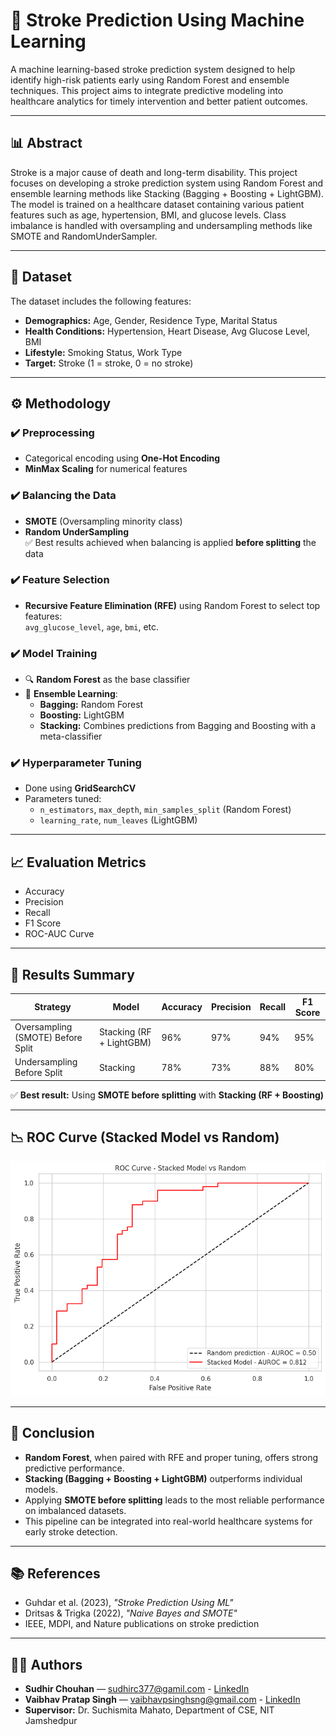# 🧠 Stroke Prediction Using Machine Learning

A machine learning-based stroke prediction system designed to help identify high-risk patients early using Random Forest and ensemble techniques. This project aims to integrate predictive modeling into healthcare analytics for timely intervention and better patient outcomes.

---

## 📊 Abstract

Stroke is a major cause of death and long-term disability. This project focuses on developing a stroke prediction system using Random Forest and ensemble learning methods like Stacking (Bagging + Boosting + LightGBM). The model is trained on a healthcare dataset containing various patient features such as age, hypertension, BMI, and glucose levels. Class imbalance is handled with oversampling and undersampling methods like SMOTE and RandomUnderSampler.

---

## 📁 Dataset

The dataset includes the following features:

- **Demographics:** Age, Gender, Residence Type, Marital Status  
- **Health Conditions:** Hypertension, Heart Disease, Avg Glucose Level, BMI  
- **Lifestyle:** Smoking Status, Work Type  
- **Target:** Stroke (1 = stroke, 0 = no stroke)

---

## ⚙️ Methodology

### ✔️ Preprocessing

- Categorical encoding using **One-Hot Encoding**  
- **MinMax Scaling** for numerical features

### ✔️ Balancing the Data

- **SMOTE** (Oversampling minority class)  
- **Random UnderSampling**  
✅ Best results achieved when balancing is applied **before splitting** the data

### ✔️ Feature Selection

- **Recursive Feature Elimination (RFE)** using Random Forest to select top features:  
  `avg_glucose_level`, `age`, `bmi`, etc.

### ✔️ Model Training

- 🔍 **Random Forest** as the base classifier  
- 🔄 **Ensemble Learning**:  
  - **Bagging:** Random Forest  
  - **Boosting:** LightGBM  
  - **Stacking:** Combines predictions from Bagging and Boosting with a meta-classifier

### ✔️ Hyperparameter Tuning

- Done using **GridSearchCV**  
- Parameters tuned:  
  - `n_estimators`, `max_depth`, `min_samples_split` (Random Forest)  
  - `learning_rate`, `num_leaves` (LightGBM)

---

## 📈 Evaluation Metrics

- Accuracy  
- Precision  
- Recall  
- F1 Score  
- ROC-AUC Curve

---

## 🧪 Results Summary

| Strategy                        | Model                       | Accuracy | Precision | Recall | F1 Score |
|--------------------------------|-----------------------------|----------|-----------|--------|----------|
| Oversampling (SMOTE) Before Split | Stacking (RF + LightGBM)    | 96%      | 97%       | 94%    | 95%      |
| Undersampling Before Split     | Stacking                    | 78%      | 73%       | 88%    | 80%      |

✅ **Best result:** Using **SMOTE before splitting** with **Stacking (RF + Boosting)**

---

## 📉 ROC Curve (Stacked Model vs Random)

![ROC Curve](roc_curve.png)

---

## 🧠 Conclusion

- **Random Forest**, when paired with RFE and proper tuning, offers strong predictive performance.  
- **Stacking (Bagging + Boosting + LightGBM)** outperforms individual models.  
- Applying **SMOTE before splitting** leads to the most reliable performance on imbalanced datasets.  
- This pipeline can be integrated into real-world healthcare systems for early stroke detection.

---

## 📚 References

- Guhdar et al. (2023), _"Stroke Prediction Using ML"_  
- Dritsas & Trigka (2022), _"Naive Bayes and SMOTE"_  
- IEEE, MDPI, and Nature publications on stroke prediction

---

## 👨‍💻 Authors

- **Sudhir Chouhan** — [sudhirc377@gamil.com](mailto:sudhirc377@gamil.com)  - [LinkedIn](www.linkedin.com/in/sudhir-chouhan-810860281)
- **Vaibhav Pratap Singh** — [vaibhavpsinghsng@gmail.com](mailto:vaibhavpsinghsng@gmail.com)  - [LinkedIn](https://www.linkedin.com/in/vaibhav-pratap-singh-nitjsr)
- **Supervisor:** Dr. Suchismita Mahato, Department of CSE, NIT Jamshedpur
